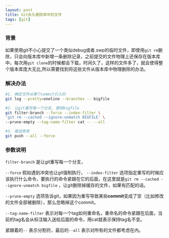 ```yaml
---
layout: post
title: Git永久删除库中的文件
tags: [git]
---
```


### 背景
如果使用git不小心提交了一个类似debug或者.swp的临时文件，即使用`git rm`删除，只会向版本库中新增一条删除记录，之前提交的文件物理上还保存在版本库中，每次用`git clone`的时候都会下载，时间久了，这样的文件多了，就会使得整个版本库庞大无比,所以需要找到将这些文件从版本库中物理删除的办法。

### 解决办法

```bash
#1. 确定文件从哪个commit引入的
git log --pretty=oneline --branches -- bigfile

#2. 让git重写每一个分支, 删除bigfile
git filter-branch --force --index-filter \
'git rm --cached --ignore-unmatch BIGFILE' \
--prune-empty --tag-name-filter cat -- --all

#3. 推送修改
git push --all --force
```

### 参数说明

`filter-branch` 是让git重写每一个分支，

`--force` 假如遇到冲突也让git强制执行， `--index-filter` 选项指定重写的时候应该执行什么命令，要执行的命令紧跟在它的后面，在这里就是`git rm --cached --ignore-unmatch bigfile` ，让git删除掉缓存的文件，如果有匹配的话。

`--prune-empty` 选项告诉git，如果因为重写导致某些**commit**变成了空（比如修改的文件全部被删除），那么忽略掉这个commit。

`--tag-name-filter` 表示对每一个tag如何重命名，重命名的命令紧跟在后面，当前的tag名会从标注输入送给后面的命令，用cat就表示保持tag名不变。

紧跟着的`--` 表示分割符，最后的`--all` 表示对所有的文件都考虑在内。

